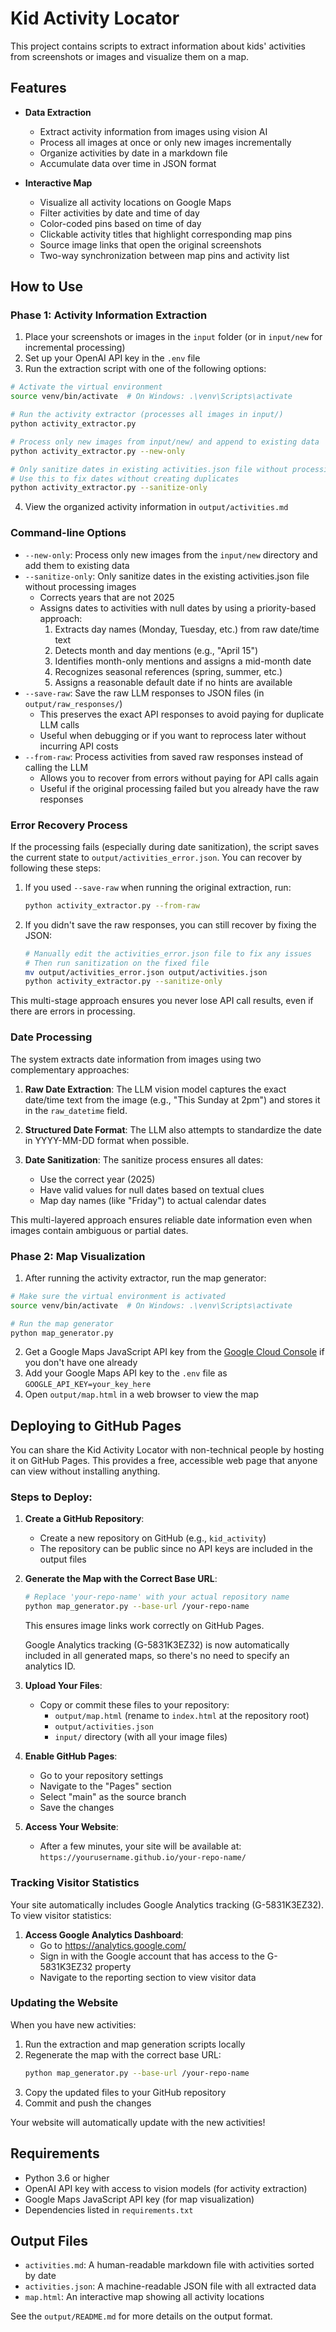# Kid Activity Locator

This project contains scripts to extract information about kids' activities from screenshots or images and visualize them on a map.

## Features

- **Data Extraction**
  - Extract activity information from images using vision AI
  - Process all images at once or only new images incrementally
  - Organize activities by date in a markdown file
  - Accumulate data over time in JSON format

- **Interactive Map**
  - Visualize all activity locations on Google Maps
  - Filter activities by date and time of day
  - Color-coded pins based on time of day
  - Clickable activity titles that highlight corresponding map pins
  - Source image links that open the original screenshots
  - Two-way synchronization between map pins and activity list

## How to Use

### Phase 1: Activity Information Extraction

1. Place your screenshots or images in the `input` folder (or in `input/new` for incremental processing)
2. Set up your OpenAI API key in the `.env` file
3. Run the extraction script with one of the following options:
```bash
# Activate the virtual environment
source venv/bin/activate  # On Windows: .\venv\Scripts\activate

# Run the activity extractor (processes all images in input/)
python activity_extractor.py

# Process only new images from input/new/ and append to existing data
python activity_extractor.py --new-only

# Only sanitize dates in existing activities.json file without processing any images
# Use this to fix dates without creating duplicates
python activity_extractor.py --sanitize-only
```
4. View the organized activity information in `output/activities.md`

### Command-line Options

- `--new-only`: Process only new images from the `input/new` directory and add them to existing data
- `--sanitize-only`: Only sanitize dates in the existing activities.json file without processing images
  - Corrects years that are not 2025
  - Assigns dates to activities with null dates by using a priority-based approach:
    1. Extracts day names (Monday, Tuesday, etc.) from raw date/time text
    2. Detects month and day mentions (e.g., "April 15")
    3. Identifies month-only mentions and assigns a mid-month date
    4. Recognizes seasonal references (spring, summer, etc.)
    5. Assigns a reasonable default date if no hints are available
- `--save-raw`: Save the raw LLM responses to JSON files (in `output/raw_responses/`)
  - This preserves the exact API responses to avoid paying for duplicate LLM calls
  - Useful when debugging or if you want to reprocess later without incurring API costs
- `--from-raw`: Process activities from saved raw responses instead of calling the LLM
  - Allows you to recover from errors without paying for API calls again
  - Useful if the original processing failed but you already have the raw responses

### Error Recovery Process

If the processing fails (especially during date sanitization), the script saves the current state to `output/activities_error.json`. You can recover by following these steps:

1. If you used `--save-raw` when running the original extraction, run:
   ```bash
   python activity_extractor.py --from-raw
   ```

2. If you didn't save the raw responses, you can still recover by fixing the JSON:
   ```bash
   # Manually edit the activities_error.json file to fix any issues
   # Then run sanitization on the fixed file
   mv output/activities_error.json output/activities.json
   python activity_extractor.py --sanitize-only
   ```

This multi-stage approach ensures you never lose API call results, even if there are errors in processing.

### Date Processing

The system extracts date information from images using two complementary approaches:

1. **Raw Date Extraction**: The LLM vision model captures the exact date/time text from the image (e.g., "This Sunday at 2pm") and stores it in the `raw_datetime` field.

2. **Structured Date Format**: The LLM also attempts to standardize the date in YYYY-MM-DD format when possible.

3. **Date Sanitization**: The sanitize process ensures all dates:
   - Use the correct year (2025)
   - Have valid values for null dates based on textual clues
   - Map day names (like "Friday") to actual calendar dates

This multi-layered approach ensures reliable date information even when images contain ambiguous or partial dates.

### Phase 2: Map Visualization

1. After running the activity extractor, run the map generator:
```bash
# Make sure the virtual environment is activated
source venv/bin/activate  # On Windows: .\venv\Scripts\activate

# Run the map generator
python map_generator.py
```
2. Get a Google Maps JavaScript API key from the [Google Cloud Console](https://console.cloud.google.com/) if you don't have one already
3. Add your Google Maps API key to the `.env` file as `GOOGLE_API_KEY=your_key_here`
4. Open `output/map.html` in a web browser to view the map

## Deploying to GitHub Pages

You can share the Kid Activity Locator with non-technical people by hosting it on GitHub Pages. This provides a free, accessible web page that anyone can view without installing anything.

### Steps to Deploy:

1. **Create a GitHub Repository**:
   - Create a new repository on GitHub (e.g., `kid_activity`)
   - The repository can be public since no API keys are included in the output files

2. **Generate the Map with the Correct Base URL**:
   ```bash
   # Replace 'your-repo-name' with your actual repository name
   python map_generator.py --base-url /your-repo-name
   ```
   This ensures image links work correctly on GitHub Pages.

   Google Analytics tracking (G-5831K3EZ32) is now automatically included in all generated maps, so there's no need to specify an analytics ID.

3. **Upload Your Files**:
   - Copy or commit these files to your repository:
     - `output/map.html` (rename to `index.html` at the repository root)
     - `output/activities.json`
     - `input/` directory (with all your image files)

4. **Enable GitHub Pages**:
   - Go to your repository settings
   - Navigate to the "Pages" section
   - Select "main" as the source branch
   - Save the changes

5. **Access Your Website**:
   - After a few minutes, your site will be available at:
     `https://yourusername.github.io/your-repo-name/`

### Tracking Visitor Statistics

Your site automatically includes Google Analytics tracking (G-5831K3EZ32). To view visitor statistics:

1. **Access Google Analytics Dashboard**:
   - Go to https://analytics.google.com/
   - Sign in with the Google account that has access to the G-5831K3EZ32 property
   - Navigate to the reporting section to view visitor data

### Updating the Website

When you have new activities:
1. Run the extraction and map generation scripts locally
2. Regenerate the map with the correct base URL:
   ```bash
   python map_generator.py --base-url /your-repo-name
   ```
3. Copy the updated files to your GitHub repository
4. Commit and push the changes

Your website will automatically update with the new activities!

## Requirements

- Python 3.6 or higher
- OpenAI API key with access to vision models (for activity extraction)
- Google Maps JavaScript API key (for map visualization)
- Dependencies listed in `requirements.txt`

## Output Files

- `activities.md`: A human-readable markdown file with activities sorted by date
- `activities.json`: A machine-readable JSON file with all extracted data
- `map.html`: An interactive map showing all activity locations

See the `output/README.md` for more details on the output format.
